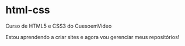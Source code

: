 # html-css
 Curso de HTML5 e CSS3 do CuesoemVideo

Estou aprendendo a criar sites e agora vou gerenciar meus repositórios!
